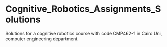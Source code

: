 # Cognitive_Robotics_Assignments_Solutions
Solutions for a cognitive robotics course with code CMP462-1 in Cairo Uni, computer engineering department.
